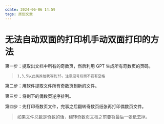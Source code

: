 ```yaml
---
cdate: 2024-06-06 14:59
tags: 原创文章 
---
```


# 无法自动双面的打印机手动双面打印的方法

第一步：提取出文档中所有的奇数页，然后利用 GPT 生成所有奇数页的页码。

> ```
> 1,3,5以此类推给我写到35，注意逗号后面不要有空格
> ```

第二步：用软件提取文件所有奇数页到新的文件。

第三步：将剩下的偶数页逆序排列。

第四步：先打印奇数页文件，完事之后翻转奇数页纸张再打印偶数页文件。

> 如果文件总数是奇数的话，翻转奇数页文档之前要将最后一张纸去掉。